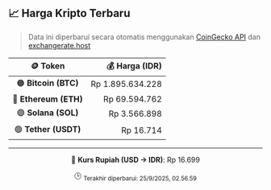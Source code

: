 

<!-- HARGA_KRIPTO -->
## 📈 Harga Kripto Terbaru

> Data ini diperbarui secara otomatis menggunakan [CoinGecko API](https://www.coingecko.com/) dan [exchangerate.host](https://exchangerate.host/)

<div align="center">

| 🪙 Token | 💰 Harga (IDR) |
|:------:|---------------:|
| 🟠 **Bitcoin (BTC)**   | Rp 1.895.634.228 |
| 🔵 **Ethereum (ETH)**  | Rp 69.594.762 |
| 🟣 **Solana (SOL)**    | Rp 3.566.898 |
| 🟢 **Tether (USDT)**   | Rp 16.714 |

---

💱 **Kurs Rupiah (USD → IDR)**: Rp 16.699

🕒 <sub>Terakhir diperbarui: 25/9/2025, 02.56.59</sub>

</div>
<!-- /HARGA_KRIPTO -->